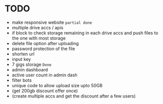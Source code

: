 # TODO

- make responsive website    `partial done`
- multiple drive accs / apis
- if block to check storage remaining in each drive accs and push files to the one with most storage
- delete file option after uploading
- password protection of the file
- shorten url
- input key
- 7 gigs storage `Done`
- admin dashboard
- active user count in admin dash
- filter bots
- unique code to allow upload size upto 50GB
- (get 200gb discount offer once)
- (create multiple accs and get the discount after a few users)
